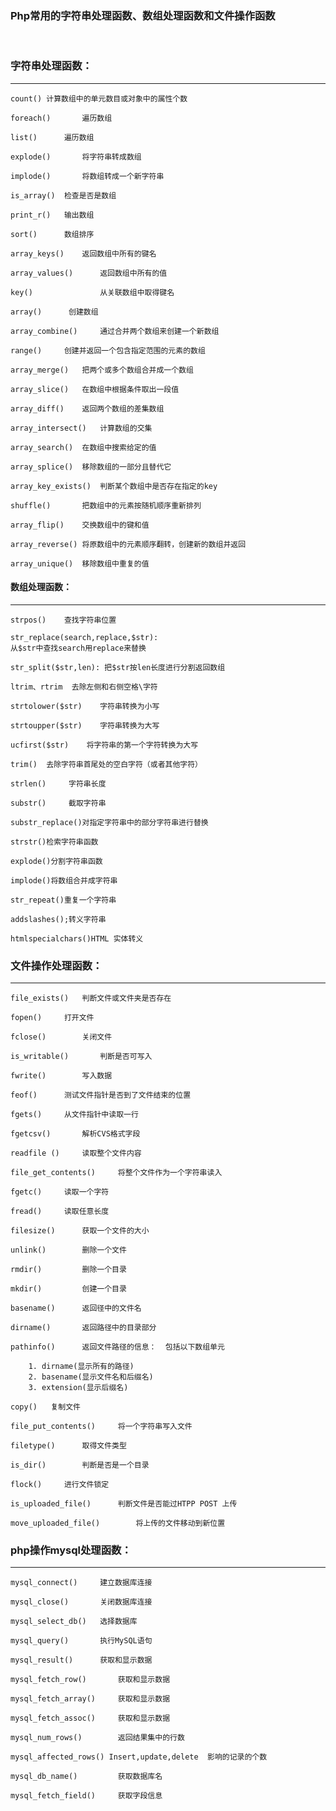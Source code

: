 <meta charset="utf-8">

### Php常用的字符串处理函数、数组处理函数和文件操作函数  ###
<br>


### 字符串处理函数： ###

----------

    count()	计算数组中的单元数目或对象中的属性个数
    
    foreach()		遍历数组
     
    list()		遍历数组
    
    explode()		将字符串转成数组
    
    implode()		将数组转成一个新字符串
    
    is_array()	检查是否是数组
    
    print_r() 	输出数组
    
    sort()		数组排序
    
    array_keys() 	返回数组中所有的键名
    
    array_values() 		返回数组中所有的值
    
    key()				从关联数组中取得键名
    
    array()		 创建数组
    
    array_combine() 	通过合并两个数组来创建一个新数组
    
    range() 	创建并返回一个包含指定范围的元素的数组
    
    array_merge()	把两个或多个数组合并成一个数组
    
    array_slice()	在数组中根据条件取出一段值
    
    array_diff()	返回两个数组的差集数组
    
    array_intersect()	计算数组的交集
    
    array_search()	在数组中搜索给定的值
    
    array_splice()	移除数组的一部分且替代它
    
    array_key_exists()	判断某个数组中是否存在指定的key
    
    shuffle()		把数组中的元素按随机顺序重新排列
    
    array_flip()	交换数组中的键和值
    
    array_reverse()	将原数组中的元素顺序翻转，创建新的数组并返回
    
    array_unique()	移除数组中重复的值



 
#### 数组处理函数： ####

----------

    
    strpos() 	查找字符串位置
    
    str_replace(search,replace,$str):		
    从$str中查找search用replace来替换
    
    str_split($str,len): 把$str按len长度进行分割返回数组
    
    ltrim、rtrim  去除左侧和右侧空格\字符
    
    strtolower($str)  	字符串转换为小写
    
    strtoupper($str)  	字符串转换为大写
    
    ucfirst($str)	 将字符串的第一个字符转换为大写
    
    trim()	去除字符串首尾处的空白字符（或者其他字符）
    
    strlen()   	 字符串长度
    
    substr()   	 截取字符串
    
    substr_replace()对指定字符串中的部分字符串进行替换
    
    strstr()检索字符串函数
    
    explode()分割字符串函数
    
    implode()将数组合并成字符串
    
    str_repeat()重复一个字符串
    
    addslashes();转义字符串
    
    htmlspecialchars()HTML 实体转义



### 文件操作处理函数： ###

----------

    file_exists()	判断文件或文件夹是否存在 
    
    fopen()		打开文件 
    
    fclose()		关闭文件 
    
    is_writable()		判断是否可写入 
    
    fwrite()		写入数据 
    
    feof()		测试文件指针是否到了文件结束的位置
     
    fgets()		从文件指针中读取一行 
    
    fgetcsv()		解析CVS格式字段 
    
    readfile ()		读取整个文件内容 
    
    file_get_contents()		将整个文件作为一个字符串读入 
    
    fgetc()		读取一个字符 
    
    fread()		读取任意长度 
    
    filesize()		获取一个文件的大小
     
    unlink()		删除一个文件 
    
    rmdir()			删除一个目录 
    
    mkdir()			创建一个目录 
    
    basename()		返回径中的文件名 
    
    dirname()		返回路径中的目录部分 
    
    pathinfo()		返回文件路径的信息：  包括以下数组单元 
    
    	1. dirname(显示所有的路径)
    	2. basename(显示文件名和后缀名) 
    	3. extension(显示后缀名)
     
    copy() 	 复制文件
    
    file_put_contents()		将一个字符串写入文件 
    
    filetype()		取得文件类型 
    
    is_dir()		判断是否是一个目录 
    
    flock()		进行文件锁定 
    
    is_uploaded_file()		判断文件是否能过HTPP POST 上传
    
    move_uploaded_file()		将上传的文件移动到新位置 


### php操作mysql处理函数： ###

----------


    mysql_connect()		建立数据库连接
    
    mysql_close()		关闭数据库连接
    
    mysql_select_db()	选择数据库
    
    mysql_query()		执行MySQL语句
    
    mysql_result()		获取和显示数据
    
    mysql_fetch_row()		获取和显示数据
    
    mysql_fetch_array()		获取和显示数据
    
    mysql_fetch_assoc()		获取和显示数据
    
    mysql_num_rows()		返回结果集中的行数
    
    mysql_affected_rows() Insert,update,delete	影响的记录的个数
    
    mysql_db_name()			获取数据库名
    
    mysql_fetch_field()		获取字段信息
